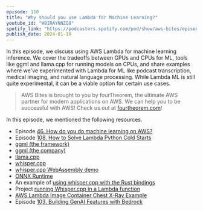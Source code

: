 ```yaml
---
episode: 110
title: "Why should you use Lambda for Machine Learning?"
youtube_id: "W8IRAYNNZQ8"
spotify_link: "https://podcasters.spotify.com/pod/show/aws-bites/episodes/110--Why-should-you-use-Lambda-for-Machine-Learning-e2eirgt"
publish_date: 2024-01-19
---
```


In this episode, we discuss using AWS Lambda for machine learning inference. We cover the tradeoffs between GPUs and CPUs for ML, tools like ggml and llama.cpp for running models on CPUs, and share examples where we've experimented with Lambda for ML like podcast transcription, medical imaging, and natural language processing. While Lambda ML is still quite experimental, it can be a viable option for certain use cases.

> AWS Bites is brought to you by fourTheorem, the ultimate AWS partner for modern applications on AWS. We can help you to be successful with AWS! Check us out at [fourtheorem.com](https://fourtheorem.com)!


In this episode, we mentioned the following resources.

- Episode [46. How do you do machine learning on AWS?](/46-how-do-you-do-machine-learning-on-aws/)
- Episode [108. How to Solve Lambda Python Cold Starts](/108-how-to-solve-lambda-python-cold-starts/)
- [ggml (the framework)](https://github.com/ggerganov/ggml)
- [ggml (the company)](https://ggml.ai)
- [llama.cpp](https://github.com/ggerganov/llama.cpp)
- [whisper.cpp](https://github.com/ggerganov/whisper.cpp)
- [whisper.cpp WebAssembly demo](https://whisper.ggerganov.com/)
- [ONNX Runtime](https://onnxruntime.ai/)
- An example of [using whisper.cpp with the Rust bindings](https://github.com/lmammino/whisper-rs-example)
- Project [running Whisper.cpp in a Lambda function](https://github.com/eoinsha/whisper_lambda_cpp)
- [AWS Lambda Image Container Chest X-Ray Example](https://github.com/fourTheorem/lambda-image-cxr-detection)
- Episode [103. Building GenAI Features with Bedrock](/103-building-genai-features-with-bedrock/)
